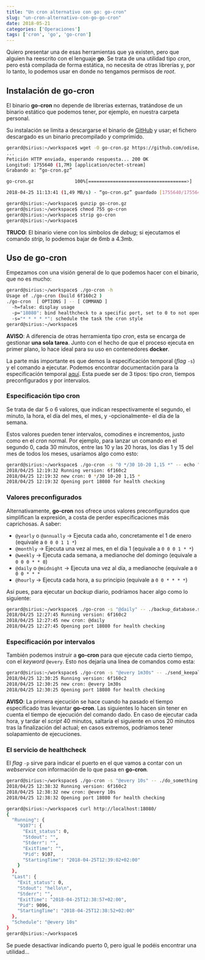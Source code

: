 ```yaml
---
title: "Un cron alternativo con go: go-cron"
slug: "un-cron-alternativo-con-go-go-cron"
date: 2018-05-21
categories: ['Operaciones']
tags: ['cron', 'go', 'go-cron']
---
```


Quiero presentar una de esas herramientas que ya existen, pero que alguien ha reescrito con el lenguaje **go**. Se trata de una utilidad tipo *cron*, pero está compilada de forma estática, no necesita de otras librerías y, por lo tanto, lo podemos usar en donde no tengamos permisos de *root*.<!--more-->

## Instalación de go-cron

El binario **go-cron** no depende de librerías externas, tratándose de un binario estático que podemos tener, por ejemplo, en nuestra carpeta personal.

Su instalación se limita a descargarse el binario de [GitHub](https://github.com/odise/go-cron/releases) y usar; el fichero descargado es un binario precompilado y comprimido.

```bash
gerard@sirius:~/workspace$ wget -O go-cron.gz https://github.com/odise/go-cron/releases/download/v0.0.7/go-cron-linux.gz
...  
Petición HTTP enviada, esperando respuesta... 200 OK
Longitud: 1755640 (1,7M) [application/octet-stream]
Grabando a: “go-cron.gz”

go-cron.gz               100%[====================================>]   1,67M  1,49MB/s   en 1,1s   

2018-04-25 11:13:41 (1,49 MB/s) - “go-cron.gz” guardado [1755640/1755640]

gerard@sirius:~/workspace$ gunzip go-cron.gz 
gerard@sirius:~/workspace$ chmod 755 go-cron 
gerard@sirius:~/workspace$ strip go-cron 
gerard@sirius:~/workspace$ 
```

**TRUCO**: El binario viene con los símbolos de *debug*; si ejecutamos el comando *strip*, lo podemos bajar de 6mb a 4.3mb.

## Uso de go-cron

Empezamos con una visión general de lo que podemos hacer con el binario, que no es mucho:

```bash
gerard@sirius:~/workspace$ ./go-cron -h
Usage of ./go-cron (build 6f160c2 )
./go-cron  [ OPTIONS ] -- [ COMMAND ]
  -h=false: display usage
  -p="18080": bind healthcheck to a specific port, set to 0 to not open HTTP port at all
  -s="* * * * *": schedule the task the cron style
gerard@sirius:~/workspace$ 
```

**AVISO**: A diferencia de otras herramienta tipo *cron*, esta se encarga de gestionar **una sola tarea**. Junto con el hecho de que el proceso ejecuta en primer plano, lo hace ideal para su uso en contenedores **docker**.

La parte más importante es que demos la especificación temporal (*flag* `-s`) y el comando a ejecutar. Podemos encontrar documentación para la especificación temporal [aquí](https://godoc.org/github.com/robfig/cron). Esta puede ser de 3 tipos: tipo *cron*, tiempos preconfigurados y por intervalos.

### Especificación tipo cron

Se trata de dar 5 o 6 valores, que indican respectivamente el segundo, el minuto, la hora, el día del mes, el mes, y -opcionalmente- el día de la semana.

Estos valores pueden tener intervalos, comodines e incrementos, justo como en el *cron* normal. Por ejemplo, para lanzar un comando en el segundo 0, cada 30 minutos, entre las 10 y las 20 horas, los días 1 y 15 del mes de todos los meses, usaríamos algo como esto:

```bash
gerard@sirius:~/workspace$ ./go-cron -s "0 */30 10-20 1,15 *" -- echo "hola"
2018/04/25 12:19:32 Running version: 6f160c2
2018/04/25 12:19:32 new cron: 0 */30 10-20 1,15 *
2018/04/25 12:19:32 Opening port 18080 for health checking
```

### Valores preconfigurados

Alternativamente, **go-cron** nos ofrece unos valores preconfigurados que simplifican la expresión, a costa de perder especificaciones más caprichosas. A saber:

* `@yearly` o `@annually` &rarr; Ejecuta cada año, concretamente el 1 de enero (equivale a `0 0 0 1 1 *`)
* `@monthly` &rarr; Ejecuta una vez al mes, en el día 1 (equivale a `0 0 0 1 * *`)
* `@weekly` &rarr; Ejecuta cada semana, a medianoche del domingo (equivale a `0 0 0 * * 0`)
* `@daily` o `@midnight` &rarr; Ejecuta una vez al día, a medianoche (equivale a `0 0 0 * * *`
* `@hourly` &rarr; Ejecuta cada hora, a su principio (equivale a `0 0 * * * *`)

Así pues, para ejecutar un *backup* diario, podríamos hacer algo como lo siguiente:

```bash
gerard@sirius:~/workspace$ ./go-cron -s "@daily" -- ./backup_database.sh
2018/04/25 12:27:45 Running version: 6f160c2
2018/04/25 12:27:45 new cron: @daily
2018/04/25 12:27:45 Opening port 18080 for health checking
```

### Especificación por intervalos

También podemos instruir a **go-cron** para que ejecute cada cierto tiempo, con el *keyword* `@every`. Esto nos dejaría una línea de comandos como esta:

```bash
gerard@sirius:~/workspace$ ./go-cron -s "@every 1m30s" -- ./send_keepalive.sh
2018/04/25 12:30:25 Running version: 6f160c2
2018/04/25 12:30:25 new cron: @every 1m30s
2018/04/25 12:30:25 Opening port 18080 for health checking
```

**AVISO**: La primera ejecución se hace cuando ha pasado el tiempo especificado tras levantar **go-cron**. Las siguientes lo hacen sin tener en cuenta el tiempo de ejecución del comando dado. En caso de ejecutar cada hora, y tardar el *script* 40 minutos, saltaría el siguiente en unos 20 minutos tras la finalización del actual; en casos extremos, podríamos tener solapamiento de ejecuciones.

### El servicio de healthcheck

El *flag* `-p` sirve para indicar el puerto en el que vamos a contar con un *webservice* con información de lo que pasa en **go-cron**.

```bash
gerard@sirius:~/workspace$ ./go-cron -s "@every 10s" -- ./do_something.sh 
2018/04/25 12:38:32 Running version: 6f160c2
2018/04/25 12:38:32 new cron: @every 10s
2018/04/25 12:38:32 Opening port 18080 for health checking
```

```bash
gerard@sirius:~/workspace$ curl http://localhost:18080/
{
  "Running": {
    "9107": {
      "Exit_status": 0,
      "Stdout": "",
      "Stderr": "",
      "ExitTime": "",
      "Pid": 9107,
      "StartingTime": "2018-04-25T12:39:02+02:00"
    }
  },
  "Last": {
    "Exit_status": 0,
    "Stdout": "hello\n",
    "Stderr": "",
    "ExitTime": "2018-04-25T12:38:57+02:00",
    "Pid": 9096,
    "StartingTime": "2018-04-25T12:38:52+02:00"
  },
  "Schedule": "@every 10s"
}
gerard@sirius:~/workspace$ 
```

Se puede desactivar indicando puerto 0, pero igual le podéis encontrar una utilidad...
